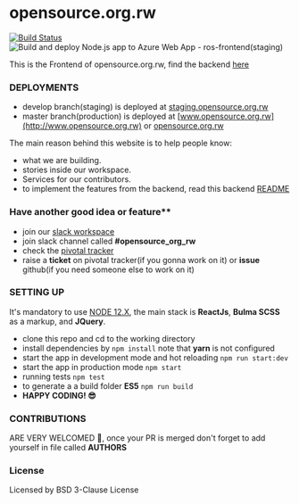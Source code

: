 # opensource.org.rw
[![Build Status](https://dev.azure.com/urbainishimwe/opensource.org.rw/_apis/build/status/rwandaopensource.opensource.org.rw?branchName=develop)](https://dev.azure.com/urbainishimwe/opensource.org.rw/_build/latest?definitionId=5&branchName=develop)
![Build and deploy Node.js app to Azure Web App - ros-frontend(staging)](https://github.com/rwandaopensource/opensource.org.rw/workflows/Build%20and%20deploy%20Node.js%20app%20to%20Azure%20Web%20App%20-%20ros-frontend(staging)/badge.svg?branch=develop)

This is the Frontend of opensource.org.rw, find the backend [here](https://github.com/rwandaopensource/backend.opensource.org.rw)

### DEPLOYMENTS
- develop branch(staging) is deployed at [staging.opensource.org.rw](https://staging.opensource.org.rw)
- master branch(production) is deployed at [www.opensource.org.rw](http://www.opensource.org.rw) or [opensource.org.rw](http://opensource.org.rw)


The main reason behind this website is to help people know:
- what we are building.
- stories inside our workspace.
- Services for our contributors.
- to implement the features from the backend, read this backend [README](https://github.com/rwandaopensource/backend.opensource.org.rw#readme)


### Have another good idea or feature**
- join our [slack workspace](http://bit.ly/2VmpgVp)
- join slack channel called **#opensource_org_rw**
- check the [pivotal tracker](https://www.pivotaltracker.com/n/projects/2437162)
- raise a **ticket** on pivotal tracker(if you gonna work on it) or **issue** github(if you need someone else to work on it)

### SETTING UP
It's mandatory to use [NODE 12.X](https://nodejs.org/en/download/current/), the main stack is **ReactJs**, **Bulma SCSS** as a markup, and **JQuery**.

- clone this repo and cd to the working directory
- install dependencies by `npm install` note that **yarn** is not configured
- start the app in development mode and hot reloading `npm run start:dev` 
- start the app in production mode `npm start`
- running tests `npm test`
- to generate a a build folder **ES5** `npm run build`
- **HAPPY CODING! 😎**

### CONTRIBUTIONS
ARE VERY WELCOMED 🙏, once your PR is merged don't forget to add yourself in file called **AUTHORS**

### License
Licensed by BSD 3-Clause License

